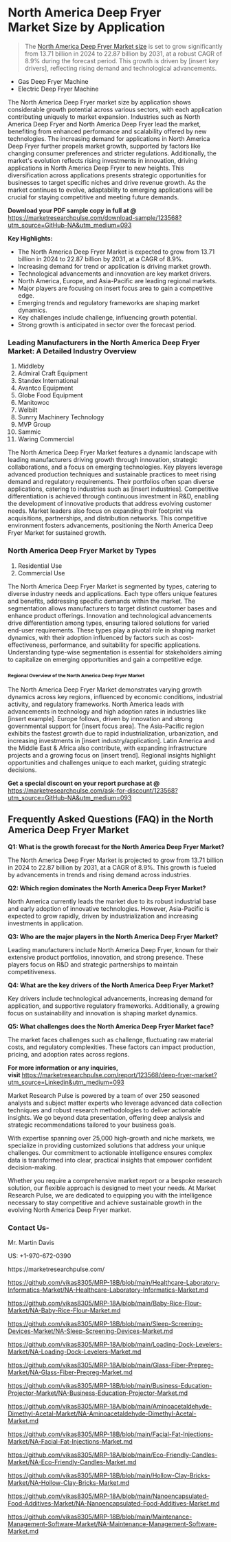<h1>North America Deep Fryer Market&nbsp;Size by Application</h1><blockquote><p>The <a href="https://marketresearchpulse.com/download-sample/123568?utm_source=GitHub-NA&amp;utm_medium=093">North America Deep Fryer Market size</a> is set to grow significantly from 13.71 billion in 2024 to 22.87 billion by 2031, at a robust CAGR of 8.9% during the forecast period. This growth is driven by [insert key drivers], reflecting rising demand and technological advancements.</p></blockquote><ul><li>Gas Deep Fryer Machine<li> Electric Deep Fryer Machine</li></ul><p>The North America Deep Fryer market size by application shows considerable growth potential across various sectors, with each application contributing uniquely to market expansion. Industries such as North America Deep Fryer and North America Deep Fryer lead the market, benefiting from enhanced performance and scalability offered by new technologies. The increasing demand for applications in North America Deep Fryer further propels market growth, supported by factors like changing consumer preferences and stricter regulations. Additionally, the market's evolution reflects rising investments in innovation, driving applications in North America Deep Fryer to new heights. This diversification across applications presents strategic opportunities for businesses to target specific niches and drive revenue growth. As the market continues to evolve, adaptability to emerging applications will be crucial for staying competitive and meeting future demands.</p><p><strong>Download your PDF sample copy in full at @ </strong><a href="https://marketresearchpulse.com/download-sample/123568?utm_source=GitHub-NA&amp;utm_medium=093">https://marketresearchpulse.com/download-sample/123568?utm_source=GitHub-NA&amp;utm_medium=093</a></p><p><strong>Key Highlights: </strong></p><ul><li>The North America Deep Fryer Market is expected to grow from 13.71 billion in 2024 to 22.87 billion by 2031, at a CAGR of 8.9%.</li><li>Increasing demand for trend or application is driving market growth.</li><li>Technological advancements and innovation are key market drivers.</li><li>North America, Europe, and Asia-Pacific are leading regional markets.</li><li>Major players are focusing on insert focus area to gain a competitive edge.</li><li>Emerging trends and regulatory frameworks are shaping market dynamics.</li><li>Key challenges include challenge, influencing growth potential.</li><li>Strong growth is anticipated in sector over the forecast period.</li></ul><h3>Leading Manufacturers in the North America Deep Fryer Market: A Detailed Industry Overview</h3><ol><li>Middleby</li><li>Admiral Craft Equipment</li><li>Standex International</li><li>Avantco Equipment</li><li>Globe Food Equipment</li><li>Manitowoc</li><li>Welbilt</li><li>Sunrry Machinery Technology</li><li>MVP Group</li><li>Sammic</li><li>Waring Commercial</li></ol><div class="flex max-w-full flex-col flex-grow"><div class="min-h-8 text-message flex w-full flex-col items-end gap-2 whitespace-normal break-words [.text-message+&amp;]:mt-5" dir="auto" data-message-author-role="assistant" data-message-id="fd8432e4-4910-450d-b182-61b7bfb0a01f" data-message-model-slug="gpt-4o"><div class="flex w-full flex-col gap-1 empty:hidden first:pt-[3px]"><div class="markdown prose w-full break-words dark:prose-invert light"><p>The North America Deep Fryer Market features a dynamic landscape with leading manufacturers driving growth through innovation, strategic collaborations, and a focus on emerging technologies. Key players leverage advanced production techniques and sustainable practices to meet rising demand and regulatory requirements. Their portfolios often span diverse applications, catering to industries such as [insert industries]. Competitive differentiation is achieved through continuous investment in R&amp;D, enabling the development of innovative products that address evolving customer needs. Market leaders also focus on expanding their footprint via acquisitions, partnerships, and distribution networks. This competitive environment fosters advancements, positioning the North America Deep Fryer Market for sustained growth.</p></div></div></div></div><h3>North America Deep Fryer Market by Types</h3><ol><li>Residential Use<li> Commercial Use</li></ol><div class="flex max-w-full flex-col flex-grow"><div class="min-h-8 text-message flex w-full flex-col items-end gap-2 whitespace-normal break-words [.text-message+&amp;]:mt-5" dir="auto" data-message-author-role="assistant" data-message-id="084470be-0bb7-4664-bddf-5156b4f41249" data-message-model-slug="gpt-4o-mini"><div class="flex w-full flex-col gap-1 empty:hidden first:pt-[3px]"><div class="markdown prose w-full break-words dark:prose-invert light"><p>The North America Deep Fryer Market is segmented by types, catering to diverse industry needs and applications. Each type offers unique features and benefits, addressing specific demands within the market. The segmentation allows manufacturers to target distinct customer bases and enhance product offerings. Innovation and technological advancements drive differentiation among types, ensuring tailored solutions for varied end-user requirements. These types play a pivotal role in shaping market dynamics, with their adoption influenced by factors such as cost-effectiveness, performance, and suitability for specific applications. Understanding type-wise segmentation is essential for stakeholders aiming to capitalize on emerging opportunities and gain a competitive edge.</p></div></div></div></div><h3><span style="font-size: 11px;">Regional Overview of the North America Deep Fryer Market</span></h3><div class="flex max-w-full flex-col flex-grow"><div class="min-h-8 text-message flex w-full flex-col items-end gap-2 whitespace-normal break-words [.text-message+&amp;]:mt-5" dir="auto" data-message-author-role="assistant" data-message-id="e9038762-ce64-4e30-91c9-9bd413514231" data-message-model-slug="gpt-4o-mini"><div class="flex w-full flex-col gap-1 empty:hidden first:pt-[3px]"><div class="markdown prose w-full break-words dark:prose-invert light"><p>The North America Deep Fryer Market demonstrates varying growth dynamics across key regions, influenced by economic conditions, industrial activity, and regulatory frameworks. North America leads with advancements in technology and high adoption rates in industries like [insert example]. Europe follows, driven by innovation and strong governmental support for [insert focus area]. The Asia-Pacific region exhibits the fastest growth due to rapid industrialization, urbanization, and increasing investments in [insert industry/application]. Latin America and the Middle East &amp; Africa also contribute, with expanding infrastructure projects and a growing focus on [insert trend]. Regional insights highlight opportunities and challenges unique to each market, guiding strategic decisions.</p></div></div></div></div><p><strong>Get a special discount on your report purchase at @ </strong><a href="https://marketresearchpulse.com/ask-for-discount/123568?utm_source=GitHub-NA&amp;utm_medium=093">https://marketresearchpulse.com/ask-for-discount/123568?utm_source=GitHub-NA&amp;utm_medium=093</a></p><h2>Frequently Asked Questions (FAQ) in the North America Deep Fryer Market</h2><p><strong>Q1: What is the growth forecast for the North America Deep Fryer Market?</strong></p><p>The North America Deep Fryer Market is projected to grow from 13.71 billion in 2024 to 22.87 billion by 2031, at a CAGR of 8.9%. This growth is fueled by advancements in trends and rising demand across industries.</p><p><strong>Q2: Which region dominates the North America Deep Fryer Market?</strong></p><p>North America currently leads the market due to its robust industrial base and early adoption of innovative technologies. However, Asia-Pacific is expected to grow rapidly, driven by industrialization and increasing investments in application.</p><p><strong>Q3: Who are the major players in the North America Deep Fryer Market?</strong></p><p>Leading manufacturers include North America Deep Fryer, known for their extensive product portfolios, innovation, and strong presence. These players focus on R&amp;D and strategic partnerships to maintain competitiveness.</p><p><strong>Q4: What are the key drivers of the North America Deep Fryer Market?</strong></p><p>Key drivers include technological advancements, increasing demand for application, and supportive regulatory frameworks. Additionally, a growing focus on sustainability and innovation is shaping market dynamics.</p><p><strong>Q5: What challenges does the North America Deep Fryer Market face?</strong></p><p>The market faces challenges such as challenge, fluctuating raw material costs, and regulatory complexities. These factors can impact production, pricing, and adoption rates across regions.</p><p><strong>For more information or any inquiries, visit&nbsp;</strong><a href="https://marketresearchpulse.com/report/123568/deep-fryer-market?utm_source=Linkedin&utm_medium=093">https://marketresearchpulse.com/report/123568/deep-fryer-market?utm_source=Linkedin&utm_medium=093</a></p><p>Market Research Pulse is powered by a team of over 250 seasoned analysts and subject matter experts who leverage advanced data collection techniques and robust research methodologies to deliver actionable insights. We go beyond data presentation, offering deep analysis and strategic recommendations tailored to your business goals.</p><p>With expertise spanning over 25,000 high-growth and niche markets, we specialize in providing customized solutions that address your unique challenges. Our commitment to actionable intelligence ensures complex data is transformed into clear, practical insights that empower confident decision-making.</p><p>Whether you require a comprehensive market report or a bespoke research solution, our flexible approach is designed to meet your needs. At Market Research Pulse, we are dedicated to equipping you with the intelligence necessary to stay competitive and achieve sustainable growth in the evolving North America Deep Fryer market.</p><h3><strong>Contact Us-</strong></h3><p>Mr. Martin Davis</p><p>US: +1-970-672-0390</p><p>https://marketresearchpulse.com/</p><p><a href="https://github.com/vikas8305/MRP-18B/blob/main/Healthcare-Laboratory-Informatics-Market/NA-Healthcare-Laboratory-Informatics-Market.md">https://github.com/vikas8305/MRP-18B/blob/main/Healthcare-Laboratory-Informatics-Market/NA-Healthcare-Laboratory-Informatics-Market.md</a></p><p><a href="https://github.com/vikas8305/MRP-18A/blob/main/Baby-Rice-Flour-Market/NA-Baby-Rice-Flour-Market.md">https://github.com/vikas8305/MRP-18A/blob/main/Baby-Rice-Flour-Market/NA-Baby-Rice-Flour-Market.md</a></p><p><a href="https://github.com/vikas8305/MRP-18B/blob/main/Sleep-Screening-Devices-Market/NA-Sleep-Screening-Devices-Market.md">https://github.com/vikas8305/MRP-18B/blob/main/Sleep-Screening-Devices-Market/NA-Sleep-Screening-Devices-Market.md</a></p><p><a href="https://github.com/vikas8305/MRP-18A/blob/main/Loading-Dock-Levelers-Market/NA-Loading-Dock-Levelers-Market.md">https://github.com/vikas8305/MRP-18A/blob/main/Loading-Dock-Levelers-Market/NA-Loading-Dock-Levelers-Market.md</a></p><p><a href="https://github.com/vikas8305/MRP-18A/blob/main/Glass-Fiber-Prepreg-Market/NA-Glass-Fiber-Prepreg-Market.md">https://github.com/vikas8305/MRP-18A/blob/main/Glass-Fiber-Prepreg-Market/NA-Glass-Fiber-Prepreg-Market.md</a></p><p><a href="https://github.com/vikas8305/MRP-18B/blob/main/Business-Education-Projector-Market/NA-Business-Education-Projector-Market.md">https://github.com/vikas8305/MRP-18B/blob/main/Business-Education-Projector-Market/NA-Business-Education-Projector-Market.md</a></p><p><a href="https://github.com/vikas8305/MRP-18A/blob/main/Aminoacetaldehyde-Dimethyl-Acetal-Market/NA-Aminoacetaldehyde-Dimethyl-Acetal-Market.md">https://github.com/vikas8305/MRP-18A/blob/main/Aminoacetaldehyde-Dimethyl-Acetal-Market/NA-Aminoacetaldehyde-Dimethyl-Acetal-Market.md</a></p><p><a href="https://github.com/vikas8305/MRP-18B/blob/main/Facial-Fat-Injections-Market/NA-Facial-Fat-Injections-Market.md">https://github.com/vikas8305/MRP-18B/blob/main/Facial-Fat-Injections-Market/NA-Facial-Fat-Injections-Market.md</a></p><p><a href="https://github.com/vikas8305/MRP-18A/blob/main/Eco-Friendly-Candles-Market/NA-Eco-Friendly-Candles-Market.md">https://github.com/vikas8305/MRP-18A/blob/main/Eco-Friendly-Candles-Market/NA-Eco-Friendly-Candles-Market.md</a></p><p><a href="https://github.com/vikas8305/MRP-18B/blob/main/Hollow-Clay-Bricks-Market/NA-Hollow-Clay-Bricks-Market.md">https://github.com/vikas8305/MRP-18B/blob/main/Hollow-Clay-Bricks-Market/NA-Hollow-Clay-Bricks-Market.md</a></p><p><a href="https://github.com/vikas8305/MRP-18A/blob/main/Nanoencapsulated-Food-Additives-Market/NA-Nanoencapsulated-Food-Additives-Market.md">https://github.com/vikas8305/MRP-18A/blob/main/Nanoencapsulated-Food-Additives-Market/NA-Nanoencapsulated-Food-Additives-Market.md</a></p><p><a href="https://github.com/vikas8305/MRP-18B/blob/main/Maintenance-Management-Software-Market/NA-Maintenance-Management-Software-Market.md">https://github.com/vikas8305/MRP-18B/blob/main/Maintenance-Management-Software-Market/NA-Maintenance-Management-Software-Market.md</a></p>
